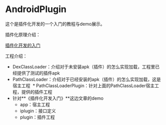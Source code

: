 # AndroidPlugin

这个是插件化开发的一个入门的教程与demo展示。

插件化原理介绍：

[插件化开发的入门](markdown/插件化开发的入门.md)


工程介绍：

* DexClassLoader：介绍对于未安装apk（插件）的怎么实现加载，工程里已经提供了测试的插件apk
* PathClassLoader：介绍对于已经安装的apk（插件）的怎么实现加载，这是宿主工程
  * PathClassLoaderPlugin：针对上面的PathClassLoader宿主工程，提供的插件工程
* 针对**《插件化开发入门》**这边文章的demo
  * app：宿主工程
  * iplugin：接口定义
  * plugin：插件工程
